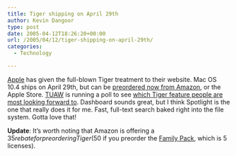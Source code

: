 ```yaml
---
title: Tiger shipping on April 29th
author: Kevin Dangoor
type: post
date: 2005-04-12T18:26:20+00:00
url: /2005/04/12/tiger-shipping-on-april-29th/
categories:
  - Technology

---
```

[Apple][1] has given the full-blown Tiger treatment to their website. Mac OS 10.4 ships on April 29th, but can be [preordered now from Amazon][2], or the Apple Store. [TUAW][3] is running a poll to see [which Tiger feature people are most looking forward to][4]. Dashboard sounds great, but I think Spotlight is the one that really does it for me. Fast, full-text search baked right into the file system. Gotta love that!

**Update**: It&#8217;s worth noting that Amazon is offering a $35 rebate for preordering Tiger ($50 if you preorder the [Family Pack][5], which is 5 licenses).

 [1]: http://www.apple.com/
 [2]: http://www.amazon.com/exec/obidos/ASIN/B0002G71T0/blueskyonmars-20
 [3]: http://apple.weblogsinc.com/
 [4]: http://apple.weblogsinc.com/entry/1234000447039785/
 [5]: http://www.amazon.com/exec/obidos/ASIN/B0007LW1MW/blueskyonmars-20
